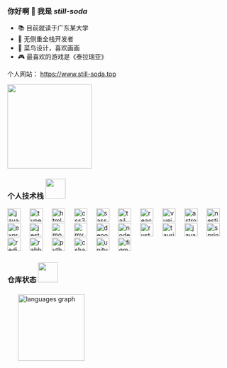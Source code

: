 <div >
   <div align="left">
      <h3 align="left">你好啊 👋 我是 
         <i>still-soda</i>
      </h3>
      <ul align="left">
         <li>📚 目前就读于广东某大学</li>
         <li>🥘 无侧重全栈开发者</li>
         <li>🎨 菜鸟设计，喜欢画画</li>
         <li>🎮 最喜欢的游戏是《泰拉瑞亚》</li>
      </ul>
      <p>个人网站：
         <a href="https://www.still-soda.top" >https://www.still-soda.top</a>
      </p>
   </div>
   
   <img height="190" src="https://user-images.githubusercontent.com/74038190/212745723-c7c386dc-108c-4a50-9c76-0f90afb2c0fa.gif"  />
</div>

###

<div>
   <h3>
      个人技术栈
      <img height="45" src="https://user-images.githubusercontent.com/74038190/216649417-9acc58df-9186-4132-ad43-819a57babb67.gif"  />
   </h3>

   <div align="left">
      <img src="https://skillicons.dev/icons?i=js" height="30" alt="javascript logo"  />
      <img width="12" />
      <img src="https://skillicons.dev/icons?i=ts" height="30" alt="typescript logo"  />
      <img width="12" />
      <img src="https://skillicons.dev/icons?i=html" height="30" alt="html5 logo"  />
      <img width="12" />
      <img src="https://skillicons.dev/icons?i=css" height="30" alt="css3 logo"  />
      <img width="12" />
      <img src="https://skillicons.dev/icons?i=sass" height="30" alt="sass logo"  />
      <img width="12" />
      <img src="https://skillicons.dev/icons?i=tailwind" height="30" alt="tailwindcss logo"  />
      <img width="12" />
      <img src="https://skillicons.dev/icons?i=react" height="30" alt="react logo"  />
      <img width="12" />
      <img src="https://skillicons.dev/icons?i=vue" height="30" alt="vuejs logo"  />
      <img width="12" />
      <img src="https://skillicons.dev/icons?i=astro" height="30" alt="astro logo"  />
      <img width="12" />
      <img src="https://skillicons.dev/icons?i=nestjs" height="30" alt="nestjs logo"  />
      <img width="12" />
      <img src="https://skillicons.dev/icons?i=express" height="30" alt="express logo"  />
      <img width="12" />
      <img src="https://skillicons.dev/icons?i=jest" height="30" alt="jest logo"  />
      <img width="12" />
      <img src="https://skillicons.dev/icons?i=mongodb" height="30" alt="mongodb logo"  />
      <img width="12" />
      <img src="https://skillicons.dev/icons?i=mysql" height="30" alt="mysql logo"  />
      <img width="12" />
      <img src="https://skillicons.dev/icons?i=deno" height="30" alt="denojs logo"  />
      <img width="12" />
      <img src="https://skillicons.dev/icons?i=nodejs" height="30" alt="nodejs logo"  />
      <img width="12" />
      <img src="https://skillicons.dev/icons?i=rust" height="30" alt="rust logo"  />
      <img width="12" />
      <img src="https://skillicons.dev/icons?i=tauri" height="30" alt="tauri logo"  />
      <img width="12" />
      <img src="https://skillicons.dev/icons?i=java" height="30" alt="java logo"  />
      <img width="12" />
      <img src="https://skillicons.dev/icons?i=spring" height="30" alt="spring logo"  />
      <img width="12" />
      <img src="https://skillicons.dev/icons?i=redis" height="30" alt="redis logo"  />
      <img width="12" />
      <img src="https://skillicons.dev/icons?i=rabbitmq" height="30" alt="rabbitmq logo"  />
      <img width="12" />
      <img src="https://skillicons.dev/icons?i=py" height="30" alt="python logo"  />
      <img width="12" />
      <img src="https://skillicons.dev/icons?i=cs" height="30" alt="csharp logo"  />
      <img width="12" />
      <img src="https://skillicons.dev/icons?i=unity" height="30" alt="unity logo"  />
      <img width="12" />
      <img src="https://skillicons.dev/icons?i=figma" height="30" alt="figma logo"  />
   </div>
</div>

###

<h3>
   仓库状态
   <img height="45" src="https://user-images.githubusercontent.com/74038190/216654116-d0e8d227-7977-4edc-8d36-63461bda9503.gif"/>
</h3>

###

<div >
   <img width="20" />

   <img src="https://github-readme-stats.vercel.app/api/top-langs?username=still-soda&locale=en&hide_title=false&layout=compact&card_width=320&langs_count=5&theme=dracula&hide_border=false" height="150" alt="languages graph"   />

</div>

